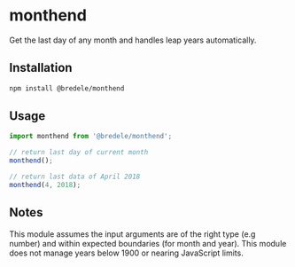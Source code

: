 # monthend

Get the last day of any month and handles leap years automatically.

## Installation

```sh
npm install @bredele/monthend
```

## Usage

```ts
import monthend from '@bredele/monthend';

// return last day of current month
monthend();

// return last data of April 2018
monthend(4, 2018);
```

## Notes

This module assumes the input arguments are of the right type (e.g number) and within expected boundaries (for month and year).
This module does not manage years below 1900 or nearing JavaScript limits.
